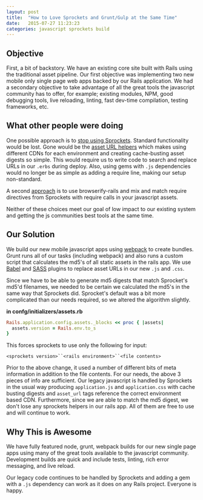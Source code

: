 ```yaml
---
layout: post
title:  "How to Love Sprockets and Grunt/Gulp at the Same Time"
date:   2015-07-27 11:23:23
categories: javascript sprockets build
---
```


## Objective

First, a bit of backstory. We have an existing core site built with Rails using the traditional asset pipeline. Our first objective was implementing two new mobile only single page web apps backed by our Rails application. We had a secondary objective to take advantage of all the great tools the javascript community has to offer, for example; existing modules, NPM, good debugging tools, live reloading, linting, fast dev-time compilation, testing frameworks, etc.

## What other people were doing

One possible approach is to [stop using Sprockets][1]. Standard functionality would be lost. Gone would be the [asset URL helpers][2] which makes using different CDNs for each environment and creating cache-busting asset digests so simple. This would require us to write code to search and replace URLs in our `.erbs` during deploy. Also, using gems with `.js` dependencies would no longer be as simple as adding a require line, making our setup non-standard.

[1]: http://blog.smart.ly/2014/01/21/goodbye-sprockets-a-grunt-based-rails-asset-pipeline/
[2]: http://api.rubyonrails.org/classes/ActionView/Helpers/AssetUrlHelper.html

A second [approach][3] is to use browserify-rails and mix and match require directives from Sprockets with require calls in your javascript assets.

[3]: http://blog.arkency.com/2015/04/bring-commonjs-to-your-asset-pipeline/

Neither of these choices meet our goal of low impact to our existing system and getting the js communities best tools at the same time.

## Our Solution

We build our new mobile javascript apps using [webpack][4] to create bundles.  Grunt runs all of our tasks (including webpack) and also runs a custom script that calculates the md5's of all static assets in the rails app. We use [Babel][5] and [SASS][6] plugins to replace asset URLs in our new `.js` and `.css`.

Since we have to be able to generate md5 digests that match Sprocket's md5'd filenames, we needed to be certain we calculated the md5's in the same way that Sprockets did. Sprocket's default was a bit more complicated than our needs required, so we altered the algorithm slightly.

**in confg/initializers/assets.rb**

```ruby
Rails.application.config.assets._blocks << proc { |assets|
  assets.version = Rails.env.to_s
}
```

This forces sprockets to use only the following for input:

`<sprockets version>``<rails environment>``<file contents>`

Prior to the above change, it used a number of different bits of meta information in addition to the file contents. For our needs, the above 3 pieces of info are sufficient. Our legacy javascript is handled by Sprockets in the usual way producing `application.js` and `application.css` with cache busting digests and `asset_url` tags reference the correct environment based CDN. Furthermore, since we are able to match the md5 digest, we don't lose any sprockets helpers in our rails app. All of them are free to use and will continue to work.

[4]: http://webpack.github.io/
[5]: https://gist.github.com/pthrasher/115cb52d5da254ad1ab5
[6]: https://gist.github.com/pthrasher/a641618d72fdcd616225


## Why This is Awesome

We have fully featured node, grunt, webpack builds for our new single page apps using many of the great tools available to the javascript community.  Development builds are quick and include tests, linting, rich error messaging, and live reload.

Our legacy code continues to be handled by Sprockets and adding a gem with a `.js` dependency can work as it does on any Rails project. Everyone is happy.
